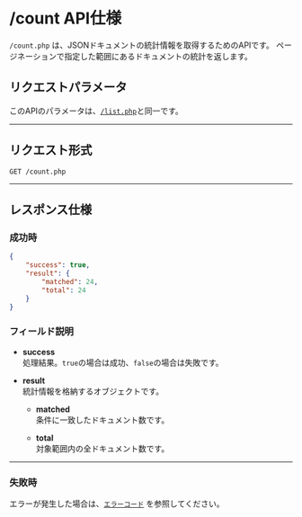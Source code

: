 # /count API仕様

`/count.php` は、JSONドキュメントの統計情報を取得するためのAPIです。
ページネーションで指定した範囲にあるドキュメントの統計を返します。

## リクエストパラメータ

このAPIのパラメータは、[`/list.php`](./list_api_spec.md)と同一です。

---

## リクエスト形式

```http
GET /count.php
```

---

## レスポンス仕様

### 成功時

```json
{
    "success": true,
    "result": {
        "matched": 24,
        "total": 24
    }
}
```

### フィールド説明

- **success**  
    処理結果。`true`の場合は成功、`false`の場合は失敗です。

- **result**  
    統計情報を格納するオブジェクトです。

    - **matched**  
        条件に一致したドキュメント数です。

    - **total**  
        対象範囲内の全ドキュメント数です。

---

### 失敗時

エラーが発生した場合は、[`エラーコード`](./errorcodes.md) を参照してください。